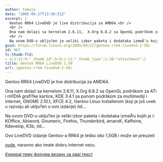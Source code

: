 ```yaml
---
author: tomaja
date: "2005-09-27T13:30:31Z"
excerpt: |
  Gentoo RR64 LiveDVD je live distribucija za AMD64.<br />
  <br />
  Ona nam dolazi sa kernelom 2.6.11,  X.Org 6.8.2 sa OpenGL podrškom za ATi i nVIDIA grafi?ke kartice, KDE 3.4.1 sa punom podrškom za multimediji i internet, GNOME 2.10.1, XFCE 4.2, Gentoo Linux Installerom (koji je još uvek u razvoju ali uklju?en u ovo izdanje) itd...
  <br />
  Na ovom DVD-u uklju?en je veliki izbor paketa i dodataka izmeÄ‘u kojih je i: KOffice, Abiword, Gnumeric, Firefox, Thunderbird, amaroK, Kaffeine, Kdevelop, K3b, itd...
guid: https://forum.linuxo.org/2005/09/27/gentoo-rr64-livedvd-2-50/
id: 967
tc-thumb-fld:
- a:2:{s:9:"_thumb_id";b:0;s:11:"_thumb_type";s:10:"attachment";}
title: Gentoo RR64 LiveDVD 2.50
url: /gentoo-rr64-livedvd-2-50/
---
```

Gentoo RR64 LiveDVD je live distribucija za AMD64.

Ona nam dolazi sa kernelom 2.6.11, X.Org 6.8.2 sa OpenGL podrškom za ATi i nVIDIA grafi?ke kartice, KDE 3.4.1 sa punom podrškom za multimediji i internet, GNOME 2.10.1, XFCE 4.2, Gentoo Linux Installerom (koji je još uvek u razvoju ali uklju?en u ovo izdanje) itd&#8230;  
  
Na ovom DVD-u uklju?en je veliki izbor paketa i dodataka izmeÄ‘u kojih je i: KOffice, Abiword, Gnumeric, Firefox, Thunderbird, amaroK, Kaffeine, Kdevelop, K3b, itd&#8230;  
<!--break-->Ovo LiveDVD izdanje Gentoo-a RR64 je teško oko 1,5GB i može se preuzeti 

[ovde,](ftp://adwin.hopto.org/Gentoo-RR64-2.50.iso) naravno ako imate dobru internet vezu. 

[Креирај тему форума везану за овај текст](https://linuxo.org/nova-tema-na-forumu/?se_pid=967)